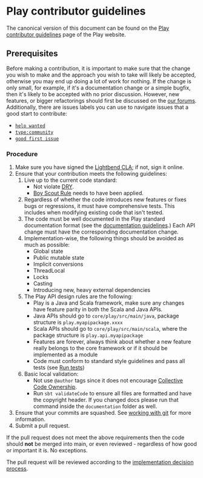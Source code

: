 <!--- Copyright (C) Lightbend Inc. <https://www.lightbend.com> -->
# Play contributor guidelines

The canonical version of this document can be found on the [Play contributor guidelines](https://playframework.com/contributing) page of the Play website.

## Prerequisites

Before making a contribution, it is important to make sure that the change you wish to make and the approach you wish to take will likely be accepted, otherwise you may end up doing a lot of work for nothing.  If the change is only small, for example, if it's a documentation change or a simple bugfix, then it's likely to be accepted with no prior discussion.  However, new features, or bigger refactorings should first be discussed on the [our forums](https://discuss.lightbend.com/c/play).  Additionally, there are issues labels you can use to navigate issues that a good start to contribute:

- [`help wanted`](https://github.com/playframework/playframework/labels/help%20wanted)
- [`type:community`](https://github.com/playframework/playframework/labels/type%3Acommunity)
- [`good first issue`](https://github.com/playframework/playframework/labels/good%20first%20issue)

### Procedure

1. Make sure you have signed the [Lightbend CLA](https://www.lightbend.com/contribute/cla); if not, sign it online.
2. Ensure that your contribution meets the following guidelines:
    1. Live up to the current code standard:
        - Not violate [DRY](https://www.oreilly.com/library/view/97-things-every/9780596809515/ch30.html).
        - [Boy Scout Rule](https://www.oreilly.com/library/view/97-things-every/9780596809515/ch08.html) needs to have been applied.
    2. Regardless of whether the code introduces new features or fixes bugs or regressions, it must have comprehensive tests.  This includes when modifying existing code that isn't tested.
    3. The code must be well documented in the Play standard documentation format (see the [documentation guidelines](https://playframework.com/documentation/latest/Documentation).)  Each API change must have the corresponding documentation change.
    4. Implementation-wise, the following things should be avoided as much as possible:
        - Global state
        - Public mutable state
        - Implicit conversions
        - ThreadLocal
        - Locks
        - Casting
        - Introducing new, heavy external dependencies
    5. The Play API design rules are the following:
        - Play is a Java and Scala framework, make sure any changes have feature parity in both the Scala and Java APIs.
        - Java APIs should go to `core/play/src/main/java`, package structure is `play.myapipackage.xxxx`
        - Scala APIs should go to `core/play/src/main/scala`, where the package structure is `play.api.myapipackage`
        - Features are forever, always think about whether a new feature really belongs to the core framework or if it should be implemented as a module
        - Code must conform to standard style guidelines and pass all tests (see [Run tests](https://www.playframework.com/documentation/latest/BuildingFromSource#run-tests))
    6. Basic local validation:
        - Not use `@author` tags since it does not encourage [Collective Code Ownership](https://www.extremeprogramming.org/rules/collective.html).
        - Run `sbt validateCode` to ensure all files are formatted and have the copyright header. If you changed docs please run that command inside the `documentation` folder as well.
3. Ensure that your commits are squashed.  See [working with git](https://playframework.com/documentation/latest/WorkingWithGit) for more information.
4. Submit a pull request.

If the pull request does not meet the above requirements then the code should **not** be merged into main, or even reviewed - regardless of how good or important it is. No exceptions.

The pull request will be reviewed according to the [implementation decision process](https://playframework.com/community-process#Implementation-decisions).
